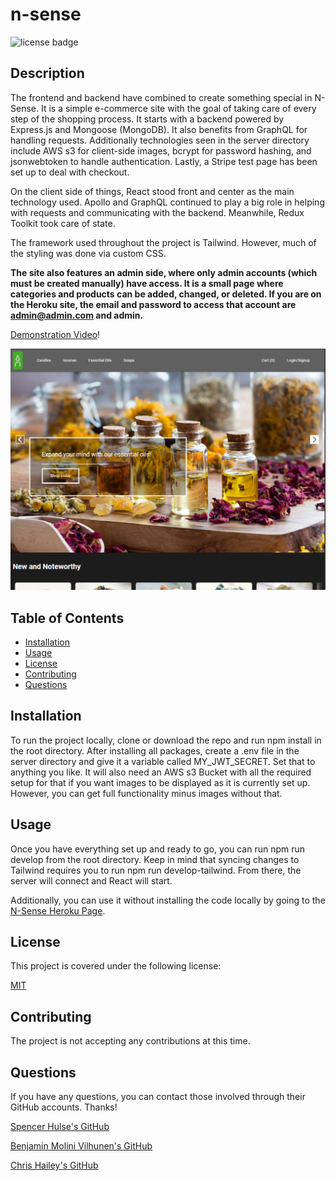 # n-sense

![license badge](https://img.shields.io/badge/license-MIT-brightgreen)

## Description

The frontend and backend have combined to create something special in N-Sense. It is a simple e-commerce site with the goal of taking care of every step of the shopping process. It starts with a backend powered by Express.js and Mongoose (MongoDB). It also benefits from GraphQL for handling requests. Additionally technologies seen in the server directory include AWS s3 for client-side images, bcrypt for password hashing, and jsonwebtoken to handle authentication. Lastly, a Stripe test page has been set up to deal with checkout.

On the client side of things, React stood front and center as the main technology used. Apollo and GraphQL continued to play a big role in helping with requests and communicating with the backend. Meanwhile, Redux Toolkit took care of state.

The framework used throughout the project is Tailwind. However, much of the styling was done via custom CSS.

**The site also features an admin side, where only admin accounts (which must be created manually) have access. It is a small page where categories and products can be added, changed, or deleted. If you are on the Heroku site, the email and password to access that account are admin@admin.com and admin.**

[Demonstration Video]()!

![alt text](./assets/nsense.png)

## Table of Contents

- [Installation](#installation)
- [Usage](#usage)
- [License](#license)
- [Contributing](#contributing)
- [Questions](#questions)

## Installation

To run the project locally, clone or download the repo and run npm install in the root directory. After installing all packages, create a .env file in the server directory and give it a variable called MY_JWT_SECRET. Set that to anything you like. It will also need an AWS s3 Bucket with all the required setup for that if you want images to be displayed as it is currently set up. However, you can get full functionality minus images without that.

## Usage

Once you have everything set up and ready to go, you can run npm run develop from the root directory. Keep in mind that syncing changes to Tailwind requires you to run npm run develop-tailwind. From there, the server will connect and React will start.

Additionally, you can use it without installing the code locally by going to the [N-Sense Heroku Page](https://n-sense.herokuapp.com/).

## License

This project is covered under the following license:

[MIT](https://www.mit.edu/~amini/LICENSE.md)

## Contributing

The project is not accepting any contributions at this time.

## Questions

If you have any questions, you can contact those involved through their GitHub accounts. Thanks!

[Spencer Hulse's GitHub](https://github.com/SpencerHulse)

[Benjamin Molini Vilhunen's GitHub](https://github.com/D1sl)

[Chris Hailey's GitHub](https://github.com/chrisphailey)
